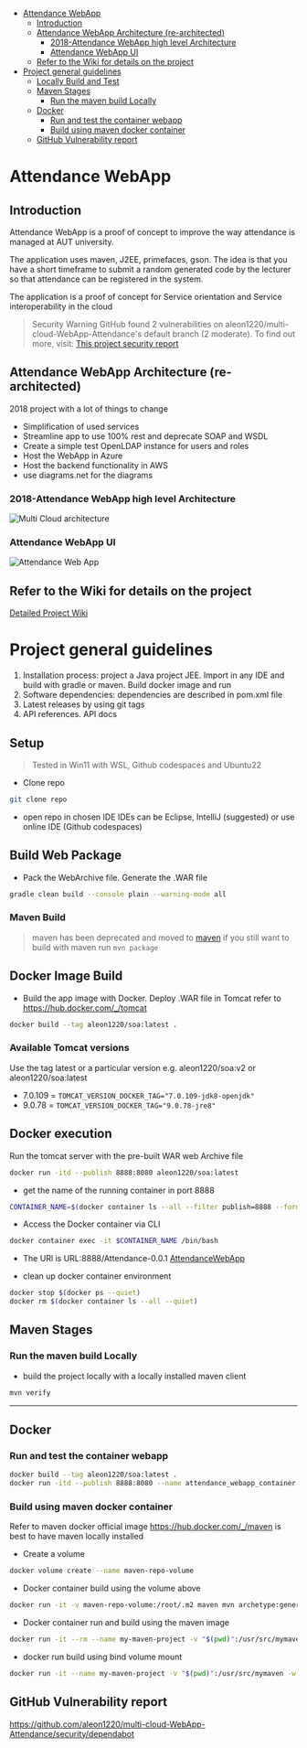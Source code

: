 - [Attendance WebApp](#attendance-webapp)
  - [Introduction](#introduction)
  - [Attendance WebApp Architecture (re-architected)](#attendance-webapp-architecture-re-architected)
    - [2018-Attendance WebApp high level Architecture](#2018-attendance-webapp-high-level-architecture)
    - [Attendance WebApp UI](#attendance-webapp-ui)
  - [Refer to the Wiki for details on the project](#refer-to-the-wiki-for-details-on-the-project)
- [Project general guidelines](#project-general-guidelines)
  - [Locally Build and Test](#locally-build-and-test)
  - [Maven Stages](#maven-stages)
    - [Run the maven build Locally](#run-the-maven-build-locally)
  - [Docker](#docker)
    - [Run and test the container webapp](#run-and-test-the-container-webapp)
    - [Build using maven docker container](#build-using-maven-docker-container)
  - [GitHub Vulnerability report](#github-vulnerability-report)

# Attendance WebApp

## Introduction

Attendance WebApp is a proof of concept to improve the way attendance is managed at AUT university.

The application uses maven, J2EE, primefaces, gson.
The idea is that you have a short timeframe to submit a random generated code by the lecturer so that attendance can be registered in the system.

The application is a proof of concept for Service orientation and Service interoperability in the cloud

> Security Warning
GitHub found 2 vulnerabilities on aleon1220/multi-cloud-WebApp-Attendance's default branch (2 moderate).
To find out more, visit:
[This project security report](https://github.com/aleon1220/multi-cloud-WebApp-Attendance/security)

## Attendance WebApp Architecture (re-architected)

2018 project with a lot of things to change

* Simplification of used services
* Streamline app to use 100% rest and deprecate SOAP and WSDL
* Create a simple test OpenLDAP instance for users and roles
* Host the WebApp in Azure
* Host the backend functionality in AWS
* use diagrams.net for the diagrams

### 2018-Attendance WebApp high level Architecture

![Multi Cloud architecture](https://imgur.com/LDVqx71.jpg)

### Attendance WebApp UI

![Attendance Web App](https://github.com/aleon1220/multi-cloud-AttendWebApp/wiki/images/2018/05/random-code-generation.png)

## Refer to the Wiki for details on the project

[Detailed Project Wiki][95f44386]

  [95f44386]: https://github.com/aleon1220/multi-cloud-AttendWebApp/wiki/4-Architecture-and-Technical-Design "Project Wiki"

# Project general guidelines

1. Installation process: project a Java project JEE. Import in any IDE and build with gradle or maven. Build docker image and run
2. Software dependencies: dependencies are described in pom.xml file
3. Latest releases by using git tags
4. API references. API docs

## Setup
> Tested in Win11 with WSL, Github codespaces and Ubuntu22

- Clone repo
```bash
git clone repo
```

- open repo in chosen IDE
IDEs can be Eclipse, IntelliJ (suggested) or use online IDE (Github codespaces)

## Build Web Package
- Pack the WebArchive file. Generate the .WAR file
``` bash
gradle clean build --console plain --warning-mode all
```

### Maven Build
> maven has been deprecated and moved to [maven](./maven)
if you still want to build with maven run `mvn package`

## Docker Image Build
- Build the app image with Docker. Deploy .WAR file in Tomcat
refer to https://hub.docker.com/_/tomcat
```bash
docker build --tag aleon1220/soa:latest .
```

### Available Tomcat versions
Use the tag latest or a particular version e.g. aleon1220/soa:v2 or aleon1220/soa:latest
- 7.0.109 = `TOMCAT_VERSION_DOCKER_TAG="7.0.109-jdk8-openjdk"`
- 9.0.78  = `TOMCAT_VERSION_DOCKER_TAG="9.0.78-jre8"`

## Docker execution
Run the tomcat server with the pre-built WAR web Archive file
```bash
docker run -itd --publish 8888:8080 aleon1220/soa:latest
```
- get the name of the running container in port 8888
``` bash
CONTAINER_NAME=$(docker container ls --all --filter publish=8888 --format "{{.Names}}")
```

- Access the Docker container via CLI

```bash
docker container exec -it $CONTAINER_NAME /bin/bash
```

- The URl is URL:8888/Attendance-0.0.1 [AttendanceWebApp](http://localhost:8888/Attendance-0.0.1)


- clean up docker container environment
``` bash
docker stop $(docker ps --quiet)
docker rm $(docker container ls --all --quiet)
```
## Maven Stages

### Run the maven build Locally

- build the project locally with a locally installed maven client

```bash
mvn verify
```
---

## Docker
### Run and test the container webapp
```bash
docker build --tag aleon1220/soa:latest .
docker run -itd --publish 8888:8080 --name attendance_webapp_container aleon1220/soa:latest
```
### Build using maven docker container

Refer to maven docker official image https://hub.docker.com/_/maven
is best to have maven locally installed

- Create a volume

```bash
docker volume create --name maven-repo-volume
```

- Docker container build using the volume above

```bash
docker run -it -v maven-repo-volume:/root/.m2 maven mvn archetype:generate # will download artifacts
```

- Docker container run and build using the maven image

```bash
docker run -it --rm --name my-maven-project -v "$(pwd)":/usr/src/mymaven -w /usr/src/mymaven maven:3.3-jdk-8 mvn clean install
```

- docker run build using bind volume mount

```bash
docker run -it --name my-maven-project -v "$(pwd)":/usr/src/mymaven -w /usr/src/mymaven maven:3.3-jdk-8 mvn clean install
```

## GitHub Vulnerability report

https://github.com/aleon1220/multi-cloud-WebApp-Attendance/security/dependabot
